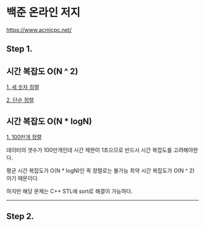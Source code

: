 # 백준 온라인 저지
https://www.acmicpc.net/

## Step 1.

## 시간 복잡도 O(N ^ 2)

[1. 세 숫자 정렬](https://www.acmicpc.net/problem/2752)

[2. 단순 정렬](https://www.acmicpc.net/problem/2750)

## 시간 복잡도 O(N * logN)

[1. 100만개 정렬](https://www.acmicpc.net/problem/2751)

데이터의 갯수가 100만개인데 시간 제한이 1초으므로 반드시 시간 복잡도를 고려해야한다.

평균 시간 복잡도가 O(N * logN)인 퀵 정렬로는 불가능 최악 시간 복잡도가 O(N ^ 2)이기 때문이다.

하지만 해당 문제는 C++ STL에 sort로 해결이 가능하다.

---

## Step 2.

